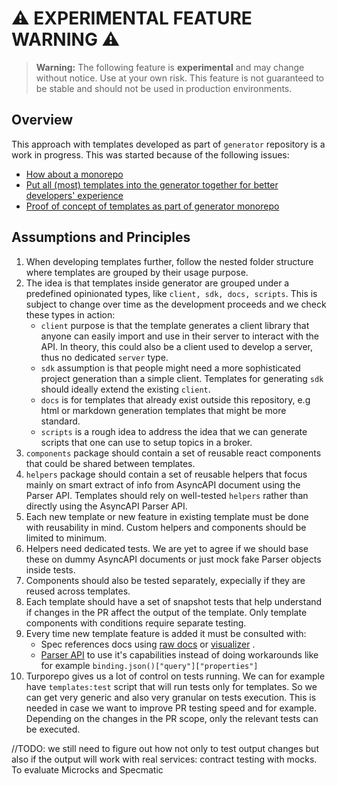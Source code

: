 # ⚠️ **EXPERIMENTAL FEATURE WARNING** ⚠️

> **Warning:** The following feature is **experimental** and may change without notice. Use at your own risk. This feature is not guaranteed to be stable and should not be used in production environments.


## Overview

This approach with templates developed as part of `generator` repository is a work in progress. This was started because of the following issues:
- [How about a monorepo](https://github.com/asyncapi/generator/issues/1044)
- [Put all (most) templates into the generator together for better developers' experience](https://github.com/asyncapi/generator/issues/1249)
- [Proof of concept of templates as part of generator monorepo](https://github.com/asyncapi/generator/issues/1269)

## Assumptions and Principles

1. When developing templates further, follow the nested folder structure where templates are grouped by their usage purpose. 
2. The idea is that templates inside generator are grouped under a predefined opinionated types, like `client, sdk, docs, scripts`. This is subject to change over time as the development proceeds and we check these types in action:
    - `client` purpose is that the template generates a client library that anyone can easily import and use in their server to interact with the API. In theory, this could also be a client used to develop a server, thus no dedicated `server` type.
    - `sdk` assumption is that people might need a more sophisticated project generation than a simple client. Templates for generating `sdk` should ideally extend the existing `client`.
    - `docs` is for templates that already exist outside this repository, e.g html or markdown generation templates that might be more standard.
    - `scripts` is a rough idea to address the idea that we can generate scripts that one can use to setup topics in a broker.
3. `components` package should contain a set of reusable react components that could be shared between templates.
4. `helpers` package should contain a set of reusable helpers that focus mainly on smart extract of info from AsyncAPI document using the Parser API. Templates should rely on well-tested `helpers` rather than directly using the AsyncAPI Parser API.
5. Each new template or new feature in existing template must be done with reusability in mind. Custom helpers and components should be limited to minimum.
6. Helpers need dedicated tests. We are yet to agree if we should base these on dummy AsyncAPI documents or just mock fake Parser objects inside tests.
7. Components should also be tested separately, expecially if they are reused across templates.
8. Each template should have a set of snapshot tests that help understand if changes in the PR affect the output of the template. Only template components with conditions require separate testing.
9. Every time new template feature is added it must be consulted with:
   - Spec references docs using [raw docs](https://www.asyncapi.com/docs/reference/specification/v3.0.0) or [visualizer](https://www.asyncapi.com/docs/reference/specification/v3.0.0-explorer) .
   - [Parser API](https://github.com/asyncapi/parser-api/blob/master/docs/api.md) to use it's capabilities instead of doing workarounds like for example `binding.json()["query"]["properties"]`
10. Turporepo gives us a lot of control on tests running. We can for example have `templates:test` script that will run tests only for templates. So we can get very generic and also very granular on tests execution. This is needed in case we want to improve PR testing speed and for example. Depending on the changes in the PR scope, only the relevant tests can be executed.

//TODO: we still need to figure out how not only to test output changes but also if the output will work with real services: contract testing with mocks. To evaluate Microcks and Specmatic

